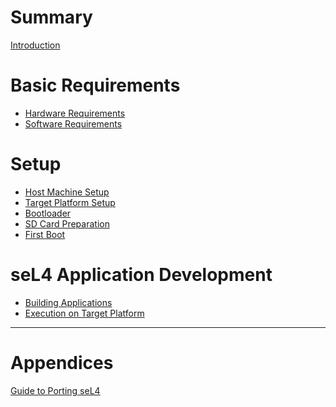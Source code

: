 # Summary

[Introduction](introduction.md)

# Basic Requirements

- [Hardware Requirements]()
- [Software Requirements]()

# Setup

- [Host Machine Setup]()
- [Target Platform Setup](target_platform_setup.md)
- [Bootloader]()
- [SD Card Preparation]()
- [First Boot]()

# seL4 Application Development

- [Building Applications]()
- [Execution on Target Platform]()

---

# Appendices

[Guide to Porting seL4]()
